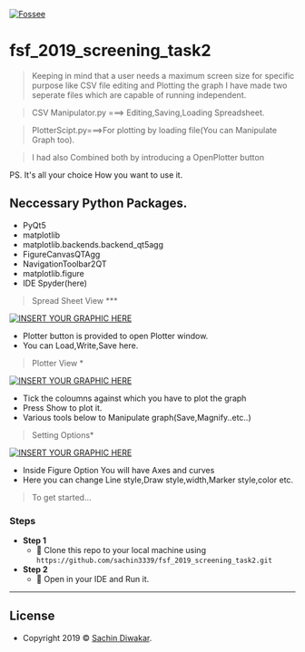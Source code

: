 <a href="https://python.fossee.in/fellowship2019/"><img src="https://scilab.in/sites/default/files/fossee-logo.png" title="Fossse screening test" alt="Fossee"></a>

# fsf_2019_screening_task2

> Keeping in mind that a user needs a maximum screen size for specific purpose like CSV file editing and Plotting the graph I have made two seperate files which are capable of running independent.   

>CSV Manipulator.py ===> Editing,Saving,Loading Spreadsheet.

>PlotterScipt.py===>For plotting by loading file(You can Manipulate Graph too).

>I had also Combined both by introducing a OpenPlotter button

PS. It's all your choice How you want to use it. 



## Neccessary Python Packages.

- PyQt5
- matplotlib
- matplotlib.backends.backend_qt5agg
- FigureCanvasQTAgg
- NavigationToolbar2QT
- matplotlib.figure
- IDE Spyder(here)



>Spread Sheet View ***

[![INSERT YOUR GRAPHIC HERE](https://github.com/sachin3339/fsf_2019_screening_task2/blob/master/Screenshots/Spreadsheet.png?raw=true)]()

- Plotter button is provided to open Plotter window.
- You can Load,Write,Save here.

> Plotter View *

[![INSERT YOUR GRAPHIC HERE](https://github.com/sachin3339/fsf_2019_screening_task2/blob/master/Screenshots/Plotter.png?raw=true)]()

- Tick the coloumns against which you have to plot the graph
- Press Show to plot it.
- Various tools below to Manipulate graph(Save,Magnify..etc..)

> Setting Options*

[![INSERT YOUR GRAPHIC HERE](https://github.com/sachin3339/fsf_2019_screening_task2/blob/master/Screenshots/Figure%20Options.png?raw=true)]()

- Inside Figure Option You will have Axes and curves
- Here you can change Line style,Draw style,width,Marker style,color etc.



> To get started...

### Steps

- **Step 1**
    - 👯 Clone this repo to your local machine using `https://github.com/sachin3339/fsf_2019_screening_task2.git`
- **Step 2**
    - 👯 Open in your IDE and Run it.



---

## License
- Copyright 2019 © <a href="https://github.com/sachin3339" target="_blank">Sachin Diwakar</a>.
